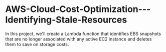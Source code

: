 # AWS-Cloud-Cost-Optimization---Identifying-Stale-Resources
In this project, we'll create a Lambda function that identifies EBS snapshots that are no longer associated with any active EC2 instance and deletes them to save on storage costs.
